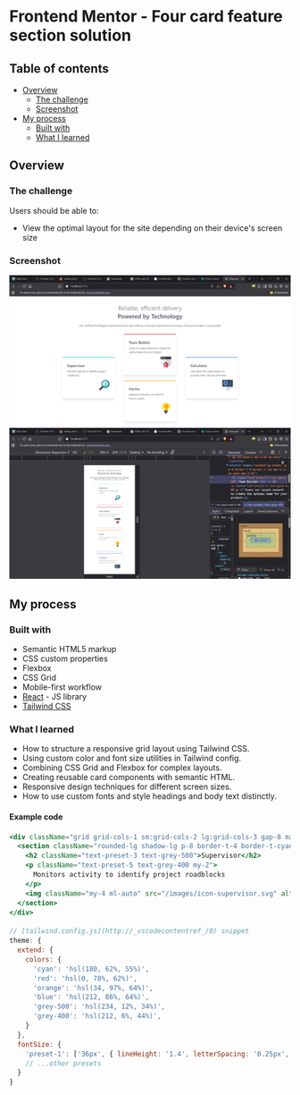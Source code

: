 # Frontend Mentor - Four card feature section solution

## Table of contents

- [Overview](#overview)
  - [The challenge](#the-challenge)
  - [Screenshot](#screenshot)
- [My process](#my-process)
  - [Built with](#built-with)
  - [What I learned](#what-i-learned)

## Overview

### The challenge

Users should be able to:

- View the optimal layout for the site depending on their device's screen size

### Screenshot

![alt text](image.png)
![alt text](image-1.png)

## My process

### Built with

- Semantic HTML5 markup
- CSS custom properties
- Flexbox
- CSS Grid
- Mobile-first workflow
- [React](https://reactjs.org/) - JS library
- [Tailwind CSS](https://tailwindcss.com/)

### What I learned

- How to structure a responsive grid layout using Tailwind CSS.
- Using custom color and font size utilities in Tailwind config.
- Combining CSS Grid and Flexbox for complex layouts.
- Creating reusable card components with semantic HTML.
- Responsive design techniques for different screen sizes.
- How to use custom fonts and style headings and body text distinctly.

#### Example code

```jsx
<div className="grid grid-cols-1 sm:grid-cols-2 lg:grid-cols-3 gap-8 max-w-[1090px] mx-auto">
  <section className="rounded-lg shadow-lg p-8 border-t-4 border-t-cyan lg:row-span-2">
    <h2 className="text-preset-3 text-grey-500">Supervisor</h2>
    <p className="text-preset-5 text-grey-400 my-2">
      Monitors activity to identify project roadblocks
    </p>
    <img className="my-4 ml-auto" src="/images/icon-supervisor.svg" alt="supervisor icon" />
  </section>
</div>

// [tailwind.config.js](http://_vscodecontentref_/0) snippet
theme: {
  extend: {
    colors: {
      'cyan': 'hsl(180, 62%, 55%)',
      'red': 'hsl(0, 78%, 62%)',
      'orange': 'hsl(34, 97%, 64%)',
      'blue': 'hsl(212, 86%, 64%)',
      'grey-500': 'hsl(234, 12%, 34%)',
      'grey-400': 'hsl(212, 6%, 44%)',
    }
  },
  fontSize: {
    'preset-1': ['36px', { lineHeight: '1.4', letterSpacing: '0.25px', fontFamily: ['Poppins', 'sans-serif'], fontWeight: '600' }],
    // ...other presets
  }
}